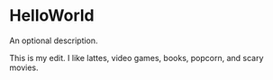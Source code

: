 # HelloWorld
An optional description.

This is my edit. I like lattes, video games, books, popcorn, and scary movies.
